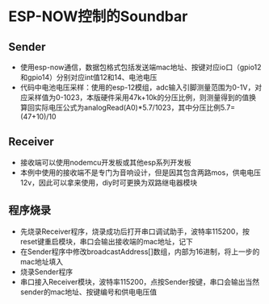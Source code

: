 # ESP-NOW控制的Soundbar
## Sender

- 使用esp-now通信，数据包格式包括发送端mac地址、按键对应io口（gpio12和gpio14）分别对应int值12和14、电池电压
- 代码中电池电压采样：使用的esp-12模组，adc输入引脚测量范围为0-1V，对应采样值为0-1023，本版硬件采用47k+10k的分压比例，则测量得到的值换算回实际电压公式为analogRead(A0)*5.7/1023，其中分压比例5.7=(47+10)/10

## Receiver
- 接收端可以使用nodemcu开发板或其他esp系列开发板
- 本例中使用的接收端不是专门为音响设计，但是因其包含两路mos，供电电压12v，因此可以拿来使用，diy时可更换为双路继电器模块

## 程序烧录
- 先烧录Receiver程序，烧录成功后打开串口调试助手，波特率115200，按reset键重启模块，串口会输出接收端的mac地址，记下
- 在Sender程序中修改broadcastAddress[]数组，内部为16进制，将上一步的mac地址填入
- 烧录Sender程序
- 串口接入Receiver模块，波特率115200，点按Sender按键，串口会输出当然sender的mac地址、按键编号和供电电压值